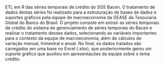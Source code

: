 ETL em R das séries temporais de crédito do SGS Bacen.
O tratamento de dados destas séries foi realizado para a estruturação de bases de dados e suportes gráficos pela equipe de macroeconomia da GEASE da Tesouraria Global do Banco do Brasil.
O projeto consiste em extrair as séries temporais de crédito do sistema de gerenciamento de séries temporais do Bacen e realizar o tratamento desses dados, selecionando as variáveis importantes para o contexto da equipe de macroeconomia, além de cálculos de variação mensal, trimestral e anual. No final, os dados tratados são carregados em uma base no Excel (.xlsx), que posteriormente gerou um suporte gráfico que auxiliou em apresentações da equipe sobre o tema crédito.

